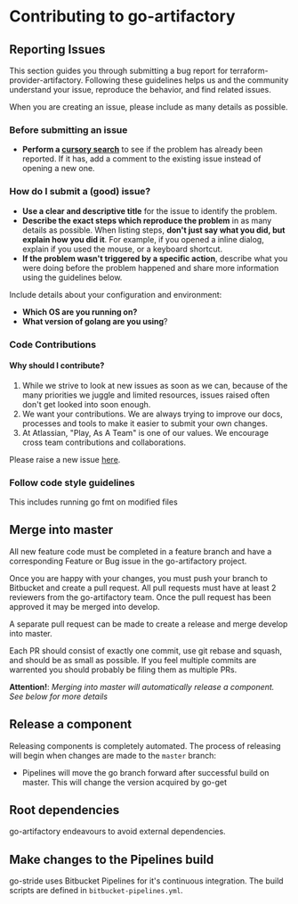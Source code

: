 # Contributing to go-artifactory

## Reporting Issues

This section guides you through submitting a bug report for terraform-provider-artifactory. Following these guidelines helps us and the community understand your issue, reproduce the behavior, and find related issues.

When you are creating an issue, please include as many details as possible.

### Before submitting an issue

* **Perform a [cursory search][IssueTracker]** to see if the problem has already been reported. If it has, add a comment to the existing issue instead of opening a new one.

### How do I submit a (good) issue?

* **Use a clear and descriptive title** for the issue to identify the problem.
* **Describe the exact steps which reproduce the problem** in as many details as possible. When listing steps, **don't just say what you did, but explain how you did it**. For example, if you opened a inline dialog, explain if you used the mouse, or a keyboard shortcut.
* **If the problem wasn't triggered by a specific action**, describe what you were doing before the problem happened and share more information using the guidelines below.

Include details about your configuration and environment:

* **Which OS are you running on?**
* **What version of golang are you using**?

### Code Contributions

#### Why should I contribute?

1. While we strive to look at new issues as soon as we can, because of the many priorities we juggle and limited resources, issues raised often don't get looked into soon enough.
2. We want your contributions. We are always trying to improve our docs, processes and tools to make it easier to submit your own changes.
3. At Atlassian, "Play, As A Team" is one of our values. We encourage cross team contributions and collaborations.

Please raise a new issue [here][IssueTracker].

### Follow code style guidelines

This includes running go fmt on modified files

## Merge into master
All new feature code must be completed in a feature branch and have a corresponding Feature or Bug issue in the go-artifactory project.

Once you are happy with your changes, you must push your branch to Bitbucket and create a pull request. All pull requests must have at least 2 reviewers from the go-artifactory team. Once the pull request has been approved it may be merged into develop.

A separate pull request can be made to create a release and merge develop into master.

Each PR should consist of exactly one commit, use git rebase and squash, and should be as small as possible. If you feel multiple commits are warrented you should probably be filing them as multiple PRs.

**Attention!**: *Merging into master will automatically release a component. See below for more details*

## Release a component
Releasing components is completely automated. The process of releasing will begin when changes are made to the `master` branch:

* Pipelines will move the go branch forward after successful build on master. This will change the version acquired by go-get

## Root dependencies

go-artifactory endeavours to avoid external dependencies.

## Make changes to the Pipelines build
go-stride uses Bitbucket Pipelines for it's continuous integration. The build scripts are defined in `bitbucket-pipelines.yml`.

[IssueTracker]: https://terraform-artifactory-provider/issues